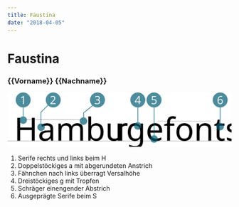 ```yaml
---
title: Faustina
date: "2018-04-05"
---
```


# Faustina
### {{Vorname}} {{Nachname}}

![Faustina](./faustina.svg)

1. Serife rechts und links beim H
2. Doppelstöckiges a mit abgerundeten Anstrich
3. Fähnchen nach links überragt Versalhöhe
4. Dreistöckiges g mit Tropfen
5. Schräger einengender Abstrich
6. Ausgeprägte Serife beim S
